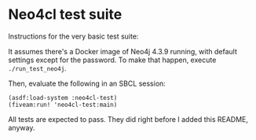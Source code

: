 Neo4cl test suite
=================

Instructions for the very basic test suite:

It assumes there's a Docker image of Neo4j 4.3.9 running, with default settings except for the password. To make that happen, execute `./run_test_neo4j`.

Then, evaluate the following in an SBCL session:

```
(asdf:load-system :neo4cl-test)
(fiveam:run! 'neo4cl-test:main)
```

All tests are expected to pass. They did right before I added this README, anyway.
